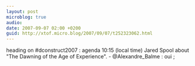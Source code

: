 ```yaml
---
layout: post
microblog: true
audio: 
date: 2007-09-07 02:00 +0200
guid: http://xtof.micro.blog/2007/09/07/t252323062.html
---
```

heading on #dconstruct2007 : agenda 10:15 (local time) Jared Spool about "The Dawning of the Age of Experience". -  @Alexandre_Balme : oui ;
